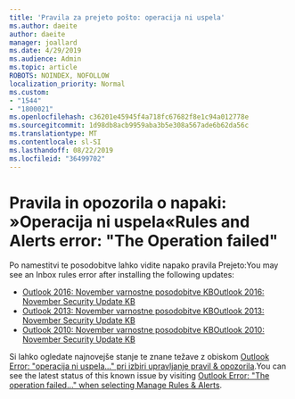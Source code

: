 ```yaml
---
title: 'Pravila za prejeto pošto: operacija ni uspela'
ms.author: daeite
author: daeite
manager: joallard
ms.date: 4/29/2019
ms.audience: Admin
ms.topic: article
ROBOTS: NOINDEX, NOFOLLOW
localization_priority: Normal
ms.custom:
- "1544"
- "1800021"
ms.openlocfilehash: c36201e45945f4a718fc67682f8e1c94a012778e
ms.sourcegitcommit: 1d98db8acb9959aba3b5e308a567ade6b62da56c
ms.translationtype: MT
ms.contentlocale: sl-SI
ms.lasthandoff: 08/22/2019
ms.locfileid: "36499702"
---
```

# <a name="rules-and-alerts-error-the-operation-failed"></a><span data-ttu-id="d2811-102">Pravila in opozorila o napaki: »Operacija ni uspela«</span><span class="sxs-lookup"><span data-stu-id="d2811-102">Rules and Alerts error: "The Operation failed"</span></span>

<span data-ttu-id="d2811-103">Po namestitvi te posodobitve lahko vidite napako pravila Prejeto:</span><span class="sxs-lookup"><span data-stu-id="d2811-103">You may see an Inbox rules error after installing the following updates:</span></span>

- [<span data-ttu-id="d2811-104">Outlook 2016: November varnostne posodobitve KB</span><span class="sxs-lookup"><span data-stu-id="d2811-104">Outlook 2016: November Security Update KB</span></span>](https://support.microsoft.com/help/4461506)
- [<span data-ttu-id="d2811-105">Outlook 2013: November varnostne posodobitve KB</span><span class="sxs-lookup"><span data-stu-id="d2811-105">Outlook 2013: November Security Update KB</span></span>](https://support.microsoft.com/help/4461486)
- [<span data-ttu-id="d2811-106">Outlook 2010: November varnostne posodobitve KB</span><span class="sxs-lookup"><span data-stu-id="d2811-106">Outlook 2010: November Security Update KB</span></span>](https://support.microsoft.com/help/4461585)

<span data-ttu-id="d2811-107">Si lahko ogledate najnovejše stanje te znane težave z obiskom [Outlook Error: "operacija ni uspela..." pri izbiri upravljanje pravil & opozorila](https://support.office.com/article/Outlook-Error-The-operation-failed-when-selecting-Manage-Rules-Alerts-64b6ff77-98c2-4564-9cbf-25bd8e17fb8b%20).</span><span class="sxs-lookup"><span data-stu-id="d2811-107">You can see the latest status of this known issue by visiting [Outlook Error: "The operation failed..." when selecting Manage Rules & Alerts](https://support.office.com/article/Outlook-Error-The-operation-failed-when-selecting-Manage-Rules-Alerts-64b6ff77-98c2-4564-9cbf-25bd8e17fb8b%20).</span></span>